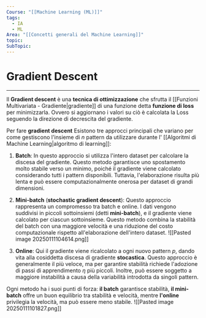 ```yaml
---
Course: "[[Machine Learning (ML)]]"
tags:
  - IA
  - ML
Area: "[[Concetti generali del Machine Learning]]"
topic: 
SubTopic:
---
```

# Gradient Descent
---
Il __Gradient descent__ è una __tecnica di ottimizzazione__ che sfrutta il [[Funzioni Multivariata - Gradiente|gradiente]] di una funzione detta __funzione di loss__ per minimizzarla. 
Ovvero si aggiornano i valori su ciò è calcolata la Loss seguendo la direzione di decrescita del gradiente.



Per fare __gradient descent__ Esistono tre approcci principali che variano per come gestiscono l'insieme di  $n$ pattern da utilizzare durante l' [[Algoritmi di Machine Learning|algoritmo di learning]]:

1. __Batch__: In questo approccio si utilizza l'intero dataset per calcolare la discesa del gradiente. Questo metodo garantisce uno spostamento molto stabile verso un minimo, poiché il gradiente viene calcolato considerando tutti i pattern disponibili. Tuttavia, l'elaborazione risulta più lenta e può essere computazionalmente onerosa per dataset di grandi dimensioni.
2. __Mini-batch__ (__stochastic gradient descent__): Questo approccio rappresenta un compromesso tra batch e online. I dati vengono suddivisi in piccoli sottoinsiemi (detti __mini-batch__), e il gradiente viene calcolato per ciascun sottoinsieme. Questo metodo combina la stabilità del batch con una maggiore velocità e una riduzione del costo computazionale rispetto all'elaborazione dell'intero dataset.
   ![[Pasted image 20250111104614.png]]

3. __Online__: Qui il gradiente viene ricalcolato a ogni nuovo pattern $p$, dando vita alla cosiddetta discesa di gradiente __stocastica__. Questo approccio è generalmente il più veloce, ma per garantire stabilità richiede l'adozione di passi di apprendimento $\eta$ più piccoli. Inoltre, può essere soggetto a maggiore instabilità a causa della variabilità introdotta da singoli pattern.

Ogni metodo ha i suoi punti di forza: __il batch__ garantisce stabilità, __il mini-batch__ offre un buon equilibrio tra stabilità e velocità, mentre __l'online__ privilegia la velocità, ma può essere meno stabile.
![[Pasted image 20250111101827.png]]
	  
